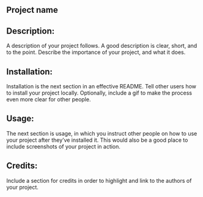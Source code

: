 ## Project name

## Description:
A description of your project follows. A good description is clear, short, and to the point. Describe the importance of your project, and what it does.


## Installation:
Installation is the next section in an effective README. Tell other users how to install your project locally. Optionally, include a gif to make the process even more clear for other people.


## Usage:
The next section is usage, in which you instruct other people on how to use your project after they’ve installed it. This would also be a good place to include screenshots of your project in action.


## Credits:
Include a section for credits in order to highlight and link to the authors of your project.
